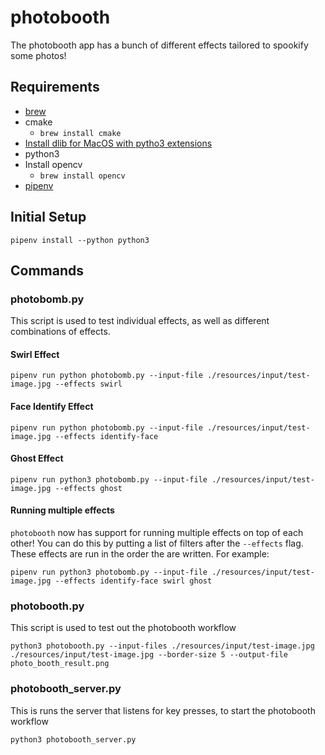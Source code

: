 # photobooth

The photobooth app has a bunch of different effects tailored to spookify some photos!

## Requirements

* [brew](https://brew.sh/)
* cmake
  * `brew install cmake`
* [Install dlib for MacOS with pytho3 extensions](https://gist.github.com/ageitgey/629d75c1baac34dfa5ca2a1928a7aeaf)
* python3
* Install opencv
  * `brew install opencv`
* [pipenv](https://pypi.org/project/pipenv/)

## Initial Setup

```shell
pipenv install --python python3
```

## Commands

### photobomb.py

This script is used to test individual effects, as well as different combinations of effects.

#### Swirl Effect

```shell
pipenv run python photobomb.py --input-file ./resources/input/test-image.jpg --effects swirl
```

#### Face Identify Effect

```shell
pipenv run python photobomb.py --input-file ./resources/input/test-image.jpg --effects identify-face
```

#### Ghost Effect

```shell
pipenv run python3 photobomb.py --input-file ./resources/input/test-image.jpg --effects ghost
```

#### Running multiple effects

`photobooth` now has support for running multiple effects on top of each other! You can do this by putting a list of filters after the `--effects` flag. These effects are run in the order the are written. For example:

```shell
pipenv run python3 photobomb.py --input-file ./resources/input/test-image.jpg --effects identify-face swirl ghost
```

### photobooth.py

This script is used to test out the photobooth workflow

```shell
python3 photobooth.py --input-files ./resources/input/test-image.jpg ./resources/input/test-image.jpg --border-size 5 --output-file photo_booth_result.png
```

### photobooth_server.py

This is runs the server that listens for key presses, to start the photobooth workflow

```shell
python3 photobooth_server.py
```
